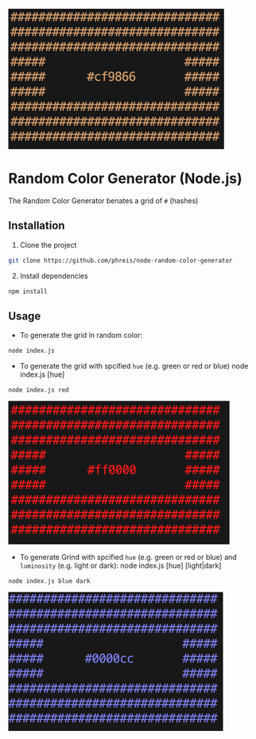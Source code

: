 ![Random Color Generator](./screenshot.png)

# Random Color Generator (Node.js)

The Random Color Generator benates a grid of `#` (hashes)

## Installation

1. Clone the project

```bash
git clone https://github.com/phreis/node-random-color-generator
```

2. Install dependencies

```bash
npm install
```

## Usage

- To generate the grid in random color:

```bash
node index.js
```

- To generate the grid with spcified `hue` (e.g. green or red or blue)
  node index.js [hue]

```bash
node index.js red
```

![](./screenshot_red.png)

- To generate Grind with spcified `hue` (e.g. green or red or blue) and `luminosity` (e.g. light or dark):
  node index.js [hue] [light|dark]

```bash
node index.js blue dark
```

![](./screenshot_blue.png)

